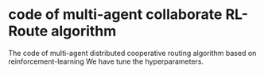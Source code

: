 # code of multi-agent collaborate RL-Route algorithm
The code of multi-agent distributed cooperative routing algorithm based on reinforcement-learning
We have tune the hyperparameters.

